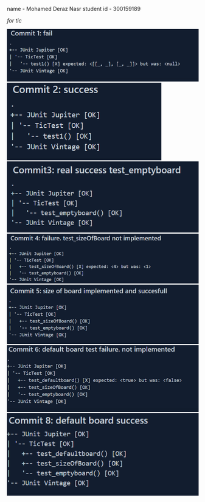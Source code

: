 name - Mohamed Deraz Nasr
student id - 300159189


*for tic*

![Commit 1](screenshots/commit1.PNG)
![Commit 2](screenshots/commit2.PNG)
![Commit 3](screenshots/commit3.PNG)
![Commit 4](screenshots/commit4.PNG)
![Commit 5](screenshots/commit5.PNG)
![Commit 6](screenshots/commit6.PNG)
![Commit 7](screenshots/commit7.PNG)

